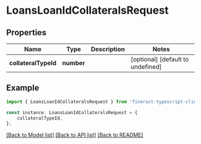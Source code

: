 # LoansLoanIdCollateralsRequest


## Properties

Name | Type | Description | Notes
------------ | ------------- | ------------- | -------------
**collateralTypeId** | **number** |  | [optional] [default to undefined]

## Example

```typescript
import { LoansLoanIdCollateralsRequest } from 'fineract-typescript-client';

const instance: LoansLoanIdCollateralsRequest = {
    collateralTypeId,
};
```

[[Back to Model list]](../README.md#documentation-for-models) [[Back to API list]](../README.md#documentation-for-api-endpoints) [[Back to README]](../README.md)
